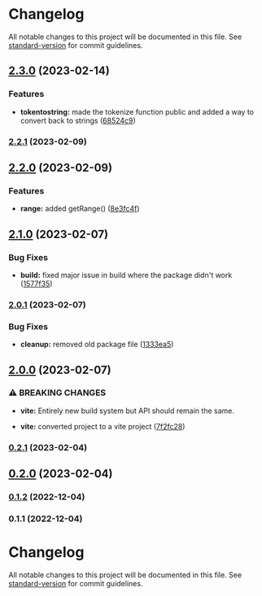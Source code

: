 # Changelog

All notable changes to this project will be documented in this file. See [standard-version](https://github.com/conventional-changelog/standard-version) for commit guidelines.

## [2.3.0](https://github.com/mimshwright/dicekit/compare/v2.2.1...v2.3.0) (2023-02-14)

### Features

- **tokentostring:** made the tokenize function public and added a way to convert back to strings ([68524c9](https://github.com/mimshwright/dicekit/commit/68524c9c00e85b90fcc3ba2f0e5c34786e4ff056))

### [2.2.1](https://github.com/mimshwright/dicekit/compare/v2.2.0...v2.2.1) (2023-02-09)

## [2.2.0](https://github.com/mimshwright/dicekit/compare/v2.1.0...v2.2.0) (2023-02-09)

### Features

- **range:** added getRange() ([8e3fc4f](https://github.com/mimshwright/dicekit/commit/8e3fc4fd73c95f793000b2ee5e131bf6704bfa6b))

## [2.1.0](https://github.com/mimshwright/dicekit/compare/v2.0.1...v2.1.0) (2023-02-07)

### Bug Fixes

- **build:** fixed major issue in build where the package didn't work ([1577f35](https://github.com/mimshwright/dicekit/commit/1577f3537497cc5824114a73043e7c5f2241ecc1))

### [2.0.1](https://github.com/mimshwright/dicekit/compare/v2.0.0...v2.0.1) (2023-02-07)

### Bug Fixes

- **cleanup:** removed old package file ([1333ea5](https://github.com/mimshwright/dicekit/commit/1333ea50a499e5d1595b306d5ee1374356d7fdf8))

## [2.0.0](https://github.com/mimshwright/dicekit/compare/v1.0.4...v2.0.0) (2023-02-07)

### ⚠ BREAKING CHANGES

- **vite:** Entirely new build system but API should remain the same.

- **vite:** converted project to a vite project ([7f2fc28](https://github.com/mimshwright/dicekit/commit/7f2fc28b63196f4edda749bfc6202ae3236dd067))

### [0.2.1](https://github.com/mimshwright/<LIBRARY>/compare/v0.2.0...v0.2.1) (2023-02-04)

## [0.2.0](https://github.com/mimshwright/<LIBRARY>/compare/v0.1.2...v0.2.0) (2023-02-04)

### [0.1.2](https://github.com/mimshwright/<LIBRARY>/compare/v0.1.1...v0.1.2) (2022-12-04)

### 0.1.1 (2022-12-04)

# Changelog

All notable changes to this project will be documented in this file. See [standard-version](https://github.com/conventional-changelog/standard-version) for commit guidelines.
